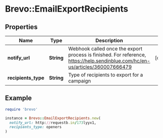 # Brevo::EmailExportRecipients

## Properties

| Name | Type | Description | Notes |
| ---- | ---- | ----------- | ----- |
| **notify_url** | **String** | Webhook called once the export process is finished. For reference, https://help.sendinblue.com/hc/en-us/articles/360007666479 | [optional] |
| **recipients_type** | **String** | Type of recipients to export for a campaign |  |

## Example

```ruby
require 'brevo'

instance = Brevo::EmailExportRecipients.new(
  notify_url: http://requestb.in/173lyyx1,
  recipients_type: openers
)
```

